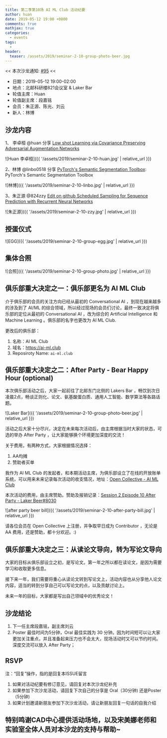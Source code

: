 ```yaml
---
title: 第二季第10场 AI ML Club 活动纪要
author: huan
date: 2019-05-12 19:00 +0800
comments: true
mathjax: true
categories: 
  - events
tags:
  - 
header:
  teaser: /assets/2019/seminar-2-10-group-photo-beer.jpg
---
```


<< 本次沙龙通知: [#95](https://github.com/BUPT/awesome-chatbot/issues/95)  << 

- 日期：2019-05-12 19:00-02:00
- 地点：北邮科研楼821会议室 & Laker Bar
- 轮值主席：Huan
- 轮值副主席：段嘉铭
- 会员：朱正源、陈光、刘云
- 新人：林博

## 沙龙内容

1、 李卓桓 @huan 分享 [Low shot Learning via Covariance Preserving Adversarial Augmentation Networks](https://bupt.github.io/conversational-ai-club/#/papers/googles-multilingual-neural-machine-translation-system-enabling-zero-shot-translation)

![Huan 李卓桓]({{ '/assets/2019/seminar-2-10-huan.jpg' | relative_url }})

2、林博 @linbo0518 分享 [PyTorch's Semantic Segmentation Toolbox](https://github.com/linbo0518/BLSeg): PyTorch's Semantic Segmentation Toolbox

![林博]({{ '/assets/2019/seminar-2-10-linbo.jpg' | relative_url }})

3、朱正源 @824zzy [Edit on github
Scheduled Sampling for Sequence Prediction with Recurrent Neural Networks](https://bupt.github.io/conversational-ai-club/#/papers/scheduled-sampling-for-sequence-prediction-with-recurrent-neural-networks-2015?id=scheduled-sampling-for-sequence-prediction-with-recurrent-neural-networks)

![朱正源]({{ '/assets/2019/seminar-2-10-zzy.jpg' | relative_url }})

## 授蛋仪式

![EGG]({{ '/assets/2019/seminar-2-10-group-egg.jpg' | relative_url }})


## 集体合照

![合照]({{ '/assets/2019/seminar-2-10-group-photo.jpg' | relative_url }})

## 俱乐部重大决定之一：俱乐部更名为 AI ML Club

介于俱乐部的会员的关注方向已经从最初的 Conversational AI ，到现在越来越多的涉及到了 AI/ML 的综合领域，所以经过现场的会员们讨论，最终一致决定将俱乐部的定位从最初的 Conversational AI ，改为综合的 Artificial Intelligence 和 Machine Learning 。俱乐部的名字也更改为 AI ML Club.

更改后的俱乐部：

1. 名称：AI ML Club
1. 域名：<https://ai-ml.club>
1. Reposiroty Name: `ai-ml.club`

## 俱乐部重大决定之二：After Party - Bear Happy Hour (optional)

本次俱乐部活动之后，大家一起前往了北邮东门北侧的 Lakers Bar ，畅饮到次日凌晨2点，畅谈正则化、论文、氨基酸蛋白质、通用人工智能、数学算法等各路话题。

![Laker Bar]({{ '/assets/2019/seminar-2-10-group-photo-beer.jpg' | relative_url }})

活动之后大家十分尽兴，决定在未来每次活动后，由主席根据当时大家的状态，可选的举办 After Party ，让大家能够换个环境更加深度的交流！

关于费用，有两种方式，大家根据情况选择：
1. AA均摊
1. 赞助者买单

我作为 AI ML Club 的发起者，和本期活动主席，为俱乐部设立了在线的开放账单系统，可以用来未来记录每次活动的收支情况，地址：[Open Collective - AI ML Club](https://opencollective.com/ai-ml-club)

本次活动的费用，由主席赞助。赞助及报销记录：[Session 2 Episode 10 After Party - Laker Beer#8030](https://opencollective.com/ai-ml-club/expenses/8030)

![after party beer bill]({{ '/assets/2019/seminar-2-10-after-party-bill.jpg' | relative_url }})

请各位会员在 Open Collective 上注册，并争取早日成为 Contributor ，无论是 AA 费用，还是赞助，都十分欢迎。:)

## 俱乐部重大决定之三：从读论文导向，转为写论文导向

大家的目标从俱乐部设立之初，是写论文。第一年之所以都在读论文，是因为需要学习和收取更多信息。

接下来一年，我们需要将重心从读论文转到写论文上，活动内容也从分享他人论文内容，适当的转到分享自己可以写论文的点，以及贡献讨论上。

未来一年的目标，大家都是写出自己领域中的优秀论文！

## 沙龙结论

1. 下一任主席段嘉铭，副主席刘云
1. Poster 最佳时间为5分钟，Oral 最佳实践为 30 分钟。因为时间短可以让大家更加关注重点，并且准备起来压力也不会太大，现场活动时又可以节约时间。深度交流可以放入 After Party；

## RSVP

注：“回复”操作，指的是回复本ISSUE留言

1. 如果对活动纪要有修订意见，请回复对本次沙龙纪补充
2. 如果参加下次沙龙活动，请回复下次自己的分享是 Oral（30分钟) 还是Poster（5分钟)
3. 如果计划邀请新朋友参加下次沙龙活动，请让新朋友回复一句话的自我介绍

## 特别鸣谢CAD中心提供活动场地，以及宋美娜老师和实验室全体人员对本沙龙的支持与帮助~

